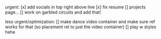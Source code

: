 urgent:
[x] add socials in top right above line
[x] fix resume
[] projects page...
[] work on garbled circuits and add that!

less urgent/optimization:
[] make dance video container and make sure ref works for that (so placement rel to just the video container)
[] play w styles hehe

